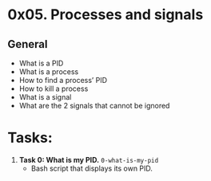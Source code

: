 # 0x05. Processes and signals

## General
  - What is a PID
  - What is a process
  - How to find a process’ PID
  - How to kill a process
  - What is a signal
  - What are the 2 signals that cannot be ignored

# Tasks:

1. **Task 0: What is my PID.** `0-what-is-my-pid`
   - Bash script that displays its own PID.

